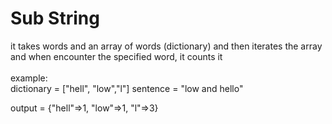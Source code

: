 # Sub String
it takes words and an array of words (dictionary) and then iterates the array and when encounter the specified word, it counts it<br>
<br>
example:<br>
dictionary = ["hell", "low","l"]
sentence = "low and hello"

output = {"hell"=>1, "low"=>1, "l"=>3}
 
